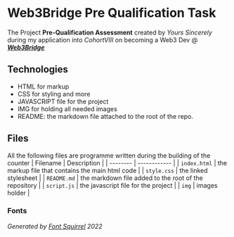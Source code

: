 # Web3Bridge Pre Qualification Task

The Project **Pre-Qualification Assessment** created by *Yours Sincerely* during my application into *CohortVIII* on becoming a Web3 Dev @ *[**Web3Bridge**](<https://web3bridge.ng/>)*

## Technologies

* HTML for markup
* CSS for styling and more
* JAVASCRIPT file for the project
* IMG for holding all needed images
* README: the markdown file attached to the root of the repo.

## Files

All the following files are programme written during the building of the counter
| Filename | Description |
| -------- | ------------ |
| `index.html` | the markup file that contains the main html code |
| `style.css` | the linked stylesheet |
| `README.md` | the markdown file added to the root of the repository |
| `script.js` | the javascript file for the project |
| `img` | images holder |

### Fonts

*Generated by [Font Squirrel](https://www.fontsquirrel.com) 2022*
